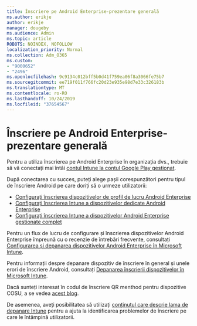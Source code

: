 ```yaml
---
title: Înscriere pe Android Enterprise-prezentare generală
ms.author: erikje
author: erikje
manager: dougeby
ms.audience: Admin
ms.topic: article
ROBOTS: NOINDEX, NOFOLLOW
localization_priority: Normal
ms.collection: Adm_O365
ms.custom:
- "9000652"
- "2496"
ms.openlocfilehash: 9c9134c012bff5b0d41f759ea06f8a3066fe75b7
ms.sourcegitcommit: ee719f011f766fc20d23e935e98d7e33c326183b
ms.translationtype: MT
ms.contentlocale: ro-RO
ms.lasthandoff: 10/24/2019
ms.locfileid: "37654567"
---
```

# <a name="android-enterprise-enrollment---overview"></a>Înscriere pe Android Enterprise-prezentare generală

Pentru a utiliza înscrierea pe Android Enterprise în organizația dvs., trebuie să vă conectați mai întâi [contul Intune la contul Google Play gestionat](https://docs.microsoft.com/intune/enrollment/connect-intune-android-enterprise). 

După conectarea cu succes, puteți alege pașii corespunzători pentru tipul de înscriere Android pe care doriți să o urmeze utilizatorii:

- [Configurați înscrierea dispozitivelor de profil de lucru Android Enterprise](https://docs.microsoft.com/intune/enrollment/android-work-profile-enroll)
- [Configurați înscrierea Intune a dispozitivelor dedicate Android Enterprise](https://docs.microsoft.com/intune/enrollment/android-kiosk-enroll)
- [Configurați înscrierea Intune a dispozitivelor Android Enterprise gestionate complet](https://docs.microsoft.com/intune/enrollment/android-fully-managed-enroll)

Pentru un flux de lucru de configurare și înscrierea dispozitivelor Android Enterprise împreună cu o recenzie de întrebări frecvente, consultați [Configurarea și depanarea dispozitivelor Android Enterprise în Microsoft Intune](https://support.microsoft.com/help/4476974/configuring-and-troubleshooting-android-enterprise-devices-in-intune).

Pentru informații despre depanare dispozitiv de înscriere în general și unele erori de înscriere Android, consultați [Depanarea înscrierii dispozitivelor în Microsoft Intune](https://docs.microsoft.com/intune/enrollment/troubleshoot-device-enrollment-in-intune).

Dacă sunteți interesat în codul de înscriere QR menthod pentru dispozitive COSU, a se vedea [acest blog](https://techcommunity.microsoft.com/t5/Intune-Customer-Success/COSU-Configuration-and-Enrollment-using-the-QR-code-enrollment/ba-p/280184).

De asemenea, aveți posibilitatea să utilizați [conținutul care descrie lama de depanare Intune](https://docs.microsoft.com/intune/fundamentals/help-desk-operators) pentru a ajuta la identificarea problemelor de înscriere pe care le întâmpină utilizatorii.